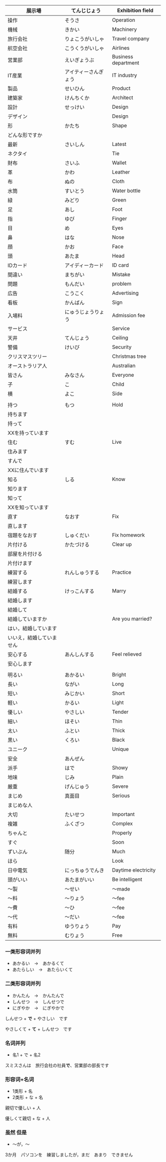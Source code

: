 | 展示場                   | てんじじょう         | Exhibition field    |
| ------------------------ | -------------------- | ------------------- |
| 操作                     | そうさ               | Operation           |
| 機械                     | きかい               | Machinery           |
| 旅行会社                 | りょこうがいしゃ     | Travel company      |
| 航空会社                 | こうくうがいしゃ     | Airlines            |
| 営業部                   | えいぎょうぶ         | Business department |
| IT産業                   | アイティーさんぎょう | IT industry         |
| 製品                     | せいひん             | Product             |
| 建築家                   | けんちくか           | Architect           |
| 設計                     | せっけい             | Design              |
| デザイン                 |                      | Design              |
| 形                       | かたち               | Shape               |
| どんな形ですか           |                      |                     |
| 最新                     | さいしん             | Latest              |
| ネクタイ                 |                      | Tie                 |
| 財布                     | さいふ               | Wallet              |
| 革                       | かわ                 | Leather             |
| 布                       | ぬの                 | Cloth               |
| 水筒                     | すいとう             | Water bottle        |
| 緑                       | みどり               | Green               |
| 足                       | あし                 | Foot                |
| 指                       | ゆび                 | Finger              |
| 目                       | め                   | Eyes                |
| 鼻                       | はな                 | Nose                |
| 顔                       | かお                 | Face                |
| 頭                       | あたま               | Head                |
| IDカード                 | アイディーカード     | ID card             |
| 間違い                   | まちがい             | Mistake             |
| 問題                     | もんだい             | problem             |
| 広告                     | こうこく             | Advertising         |
| 看板                     | かんばん             | Sign                |
| 入場料                   | にゅうじょうりょう   | Admission fee       |
| サービス                 |                      | Service             |
| 天井                     | てんじょう           | Ceiling             |
| 警備                     | けいび               | Security            |
| クリスマスツリー         |                      | Christmas tree      |
| オーストラリア人         |                      | Australian          |
| 皆さん                   | みなさん             | Everyone            |
| 子                       | こ                   | Child               |
| 横                       | よこ                 | Side                |
|                          |                      |                     |
| 持つ                     | もつ                 | Hold                |
| 持ちます                 |                      |                     |
| 持って                   |                      |                     |
| XXを持っています         |                      |                     |
| 住む                     | すむ                 | Live                |
| 住みます                 |                      |                     |
| すんで                   |                      |                     |
| XXに住んでいます         |                      |                     |
| 知る                     | しる                 | Know                |
| 知ります                 |                      |                     |
| 知って                   |                      |                     |
| XXを知っています         |                      |                     |
| 直す                     | なおす               | Fix                 |
| 直します                 |                      |                     |
| 宿題をなおす             | しゅくだい           | Fix homework        |
| 片付ける                 | かたづける           | Clear up            |
| 部屋を片付ける           |                      |                     |
| 片付けます               |                      |                     |
| 練習する                 | れんしゅうする       | Practice            |
| 練習します               |                      |                     |
| 結婚する                 | けっこんする         | Marry               |
| 結婚します               |                      |                     |
| 結婚して                 |                      |                     |
| 結婚していますか         |                      | Are you married?    |
| はい，結婚しています     |                      |                     |
| いいえ，結婚していません |                      |                     |
| 安心する                 | あんしんする         | Feel relieved       |
| 安心します               |                      |                     |
|                          |                      |                     |
| 明るい                   | あかるい             | Bright              |
| 長い                     | ながい               | Long                |
| 短い                     | みじかい             | Short               |
| 軽い                     | かるい               | Light               |
| 優しい                   | やさしい             | Tender              |
| 細い                     | ほそい               | Thin                |
| 太い                     | ふとい               | Thick               |
| 黒い                     | くろい               | Black               |
| ユニーク                 |                      | Unique              |
| 安全                     | あんぜん             |                     |
| 派手                     | はで                 | Showy               |
| 地味                     | じみ                 | Plain               |
| 厳重                     | げんじゅう           | Severe              |
| まじめ                   | 真面目               | Serious             |
| まじめな人               |                      |                     |
| 大切                     | たいせつ             | Important           |
| 複雑                     | ふくざつ             | Complex             |
| ちゃんと                 |                      | Properly            |
| すぐ                     |                      | Soon                |
| ずいぶん                 | 随分                 | Much                |
| ほら                     |                      | Look                |
| 日中電気                 | にっちゅうでんき     | Daytime electricity |
| 頭がいい                 | あたまがいい         | Be intelligent      |
| 〜製                     | 〜せい               | 〜made              |
| 〜料                     | 〜りょう             | 〜fee               |
| 〜費                     | 〜ひ                 | 〜fee               |
| 〜代                     | 〜だい               | 〜fee               |
| 有料                     | ゆうりょう           | Pay                 |
| 無料                     | むりょう             | Free                |

### 一类形容词并列

- あかるい　->　あかるくて
- あたらしい　->　あたらいくて

### 二类形容词并列

- かんたん　->　かんたんで
- しんせつ　->　しんせつで
- にぎやか　->　にぎやかで

しんせつ + **で** + やさしい　です

やさしくて + **て** + しんせつ　です

### 名词并列

- 名1 + で + 名2

スミスさんは　旅行会社の社員**で**、営業部の部長です

### 形容词+名词

- 1类形 + 名
- 2类形 + な + 名

親切で優しい + 人

優しくて親切 + な + 人

### 虽然 但是

- 〜が，〜

3か月　パソコンを　練習しましたが，まだ　あまり　できません